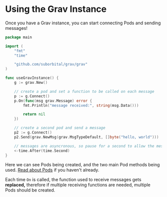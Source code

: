 # Using the Grav Instance

Once you have a Grav instance, you can start connecting Pods and sending messages!

```go
package main

import (
	"fmt"
	"time"

	"github.com/suborbital/grav/grav"
)

func useGravInstance() {
	g := grav.New()

	// create a pod and set a function to be called on each message
	p := g.Connect()
	p.On(func(msg grav.Message) error {
		fmt.Println("message received:", string(msg.Data()))

		return nil
	})

	// create a second pod and send a message
	p2 := g.Connect()
	p2.Send(grav.NewMsg(grav.MsgTypeDefault, []byte("hello, world")))

	// messages are asyncronous, so pause for a second to allow the message to send
	<-time.After(time.Second)
}

```

Here we can see Pods being created, and the two main Pod methods being used. [Read about Pods](../concepts/pods.md) if you haven't already.

Each time `On` is called, the function used to receive messages gets **replaced,** therefore if multiple receiving functions are needed, multiple Pods should be created.

